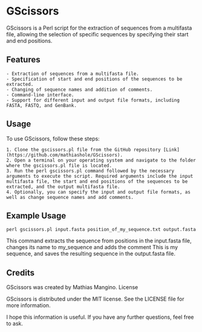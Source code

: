 # GScissors

GScissors is a Perl script for the extraction of sequences from a multifasta file, allowing the selection of specific sequences by specifying their start and end positions.

## Features

    - Extraction of sequences from a multifasta file.
    - Specification of start and end positions of the sequences to be extracted.
    - Changing of sequence names and addition of comments.
    - Command-line interface.
    - Support for different input and output file formats, including FASTA, FASTQ, and GenBank.

## Usage

To use GScissors, follow these steps:

    1. Clone the gscissors.pl file from the GitHub repository [Link](https://github.com/mathiashole/GScissors).
    2. Open a terminal on your operating system and navigate to the folder where the gscissors.pl file is located.
    3. Run the perl gscissors.pl command followed by the necessary arguments to execute the script. Required arguments include the input multifasta file, the start and end positions of the sequences to be extracted, and the output multifasta file.
    4. Optionally, you can specify the input and output file formats, as well as change sequence names and add comments.

## Example Usage

```{bash, eval = FALSE}
perl gscissors.pl input.fasta position_of_my_sequence.txt output.fasta 
```
This command extracts the sequence from positions in the input.fasta file, changes its name to my_sequence and adds the comment This is my sequence, and saves the resulting sequence in the output.fasta file.

## Credits

GScissors was created by Mathias Mangino.
License

GScissors is distributed under the MIT license. See the LICENSE file for more information.

I hope this information is useful. If you have any further questions, feel free to ask.
